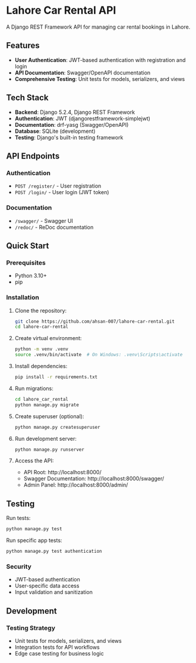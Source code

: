 # Lahore Car Rental API

A Django REST Framework API for managing car rental bookings in Lahore.

## Features

- **User Authentication**: JWT-based authentication with registration and login
- **API Documentation**: Swagger/OpenAPI documentation
- **Comprehensive Testing**: Unit tests for models, serializers, and views

## Tech Stack

- **Backend**: Django 5.2.4, Django REST Framework
- **Authentication**: JWT (djangorestframework-simplejwt)
- **Documentation**: drf-yasg (Swagger/OpenAPI)
- **Database**: SQLite (development)
- **Testing**: Django's built-in testing framework

## API Endpoints

### Authentication
- `POST /register/` - User registration
- `POST /login/` - User login (JWT token)

### Documentation
- `/swagger/` - Swagger UI
- `/redoc/` - ReDoc documentation

## Quick Start

### Prerequisites
- Python 3.10+
- pip

### Installation

1. Clone the repository:
   ```bash
   git clone https://github.com/ahsan-007/lahore-car-rental.git
   cd lahore-car-rental
   ```

2. Create virtual environment:
   ```bash
   python -m venv .venv
   source .venv/bin/activate  # On Windows: .venv\Scripts\activate
   ```

3. Install dependencies:
   ```bash
   pip install -r requirements.txt
   ```

4. Run migrations:
   ```bash
   cd lahore_car_rental
   python manage.py migrate
   ```

5. Create superuser (optional):
   ```bash
   python manage.py createsuperuser
   ```

6. Run development server:
   ```bash
   python manage.py runserver
   ```

7. Access the API:
   - API Root: http://localhost:8000/
   - Swagger Documentation: http://localhost:8000/swagger/
   - Admin Panel: http://localhost:8000/admin/


## Testing

Run tests:
```bash
python manage.py test
```

Run specific app tests:
```bash
python manage.py test authentication
```


### Security
- JWT-based authentication
- User-specific data access
- Input validation and sanitization

## Development


### Testing Strategy
- Unit tests for models, serializers, and views
- Integration tests for API workflows
- Edge case testing for business logic

